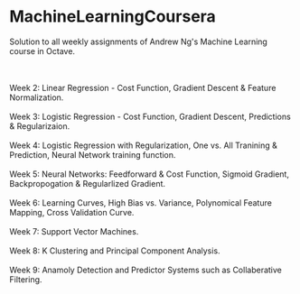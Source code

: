 # MachineLearningCoursera
Solution to all weekly assignments of Andrew Ng's Machine Learning course in Octave. <br/><br/><br/>

Week 2: Linear Regression - Cost Function, Gradient Descent & Feature Normalization. <br/><br/>
Week 3: Logistic Regression - Cost Function, Gradient Descent, Predictions & Regularizaion. <br/><br/>
Week 4: Logistic Regression with Regularization, One vs. All Tranining & Prediction, Neural Network training function. <br/><br/>
Week 5: Neural Networks: Feedforward & Cost Function, Sigmoid Gradient, Backpropogation & Regularlized Gradient. <br/><br/>
Week 6: Learning Curves, High Bias vs. Variance, Polynomical Feature Mapping, Cross Validation Curve. <br/><br/>
Week 7: Support Vector Machines. <br/><br/>
Week 8: K Clustering and Principal Component Analysis. <br/><br/>
Week 9: Anamoly Detection and Predictor Systems such as Collaberative Filtering. <br/><br/>


